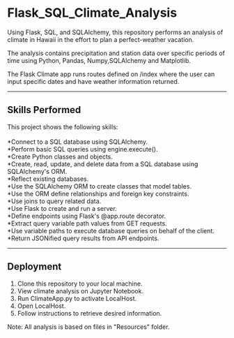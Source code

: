 # Flask_SQL_Climate_Analysis

Using Flask, SQL, and SQLAlchemy, this repository performs an analysis of climate in Hawaii in the effort to plan a perfect-weather vacation.

The analysis contains precipitation and station data over specific periods of time using Python, Pandas, Numpy,SQLAlchemy and Matplotlib. 

The Flask Climate app runs routes defined on /index where the user can input specific dates and have weather information returned.

-------------------

## Skills Performed

This project shows the following skills: <br><br>
*Connect to a SQL database using SQLAlchemy. <br>
*Perform basic SQL queries using engine.execute(). <br>
*Create Python classes and objects.<br>
*Create, read, update, and delete data from a SQL database using SQLAlchemy's ORM.<br>
*Reflect existing databases. <br>
*Use the SQLAlchemy ORM to create classes that model tables. <br>
*Use the ORM define relationships and foreign key constraints.<br>
*Use joins to query related data. <br>
*Use Flask to create and run a server. <br>
*Define endpoints using Flask's @app.route decorator. <br>
*Extract query variable path values from GET requests. <br>
*Use variable paths to execute database queries on behalf of the client. <br>
*Return JSONified query results from API endpoints.<br>  

-----------------

## Deployment

1. Clone this repository to your local machine.
2. View climate analysis on Jupyter Notebook.
3. Run ClimateApp.py to activate LocalHost.
4. Open LocalHost.
5. Follow instructions to retrieve desired information.

Note: All analysis is based on files in "Resources" folder. 